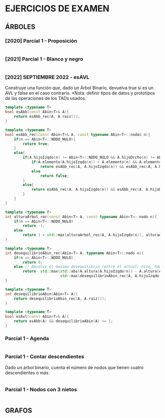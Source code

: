 # EJERCICIOS DE EXAMEN

## ÁRBOLES

### [2020] Parcial 1 - Proposición

```cpp

```

### [2021] Parcial 1 - Blanco y negro

```cpp

```

### [2022] SEPTIEMBRE 2022 - esAVL

Construye una función que, dado un Árbol Binario, devuelva true si es un AVL y false en el caso contrario.
*Nota: definir tipos de datos y prototipos de las operaciones de los TADs usados.

```cpp
template <typename T>
bool esAbb(const Abin<T>& A){
    return esAbb_rec(A, A.raiz());
}

template <typename T>
bool esAbb_rec(const Abin<T>& A, const typename Abin<T>::nodo& n){
    if(n == Abin<T>::NODO_NULO){
        return true;
    }
    else{
        if(A.hijoIzqdo(n) != Abin<T>::NODO_NULO && A.hijoDrcho(n) != Abin<T>::NODO_NULO){
            if(A.elemento(A.hijoIzqdo(n)) < A.elemento(n) && A.elemento(A.hijoDrch(n)) > A.elemento(n))
                return esAbb_rec(A, A.hijoIzqdo(n)) && esAbb_rec(A, A.hijoDrcho(n));
            else
                return false;
        }
        else{
            return esAbb_rec(A, A.hijoIzqdo(n)) && esAbb_rec(A, A.hijoDrcho(n));
        }
    }
}

template <typename T>
int alturaArbol_rec(const Abin<T> A, const typename Abin<T>::nodo n){
    if(n == Abin<T>::NODO_NULO)
        return -1;
    else
        return 1 + std::max(alturaArbol_rec(A, A.hijoIzqdo(n)), alturaArbol_rec(A, A.hijoDrcho(n)));
}

template <typename T>
int desequilibrioAbin_rec(Abin<T> A, typename Abin<T>::nodo n){
    if(n == Abin<T>::NODO_NULO)
        return 0;
    else // Devolve el maximo desequilibrio (entre el actual, hizq, hder)
        return  std::max(std::abs(A.altura(A.hijoIzqdo(n)) - A.altura(A.hijoDrcho(n))),
                         std::max(desequilibrioAbin_rec(A, A.hijoIzqdo(n)), desequilibrioAbin_rec(A, A.hijoDrcho(n))));
}

template <typename T>
int desequilibrioAbin(Abin<T> A){
    return desequilibrioAbin_rec(A, A.raiz());
}

template <typename T>
bool esAvl(const Abin<T>& A){
    return esAbb(A) && desequilibrioAbin(A) <= 1;
}
```

### Parcial 1 - Agenda

```cpp

```

### Parcial 1 - Contar descendientes

Dado un árbol binario, cuenta el número de nodos que tienen cuatro descendientes o más.

```cpp

```

### Parcial 1 - Nodos con 3 nietos

```cpp

```

## GRAFOS
